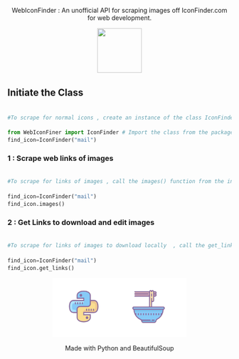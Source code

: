 

<p align="center">WebIconFinder : An unofficial  API for scraping images off IconFinder.com for web development.</p>
<div align="center">
<img src="https://uploads-ssl.webflow.com/5d9ba0eb5f6edb77992a99d0/5e1ef88d24ceb82897e14ec0_182503-512%20(1).png" style="border:1px solid white;" height="100" width="100">
</div>



## Initiate the Class  

```python

#To scrape for normal icons , create an instance of the class IconFinder with the name of the image to search  , for example :

from WebIconFiner import IconFinder # Import the class from the package
find_icon=IconFinder("mail")
```

###  1 : Scrape web links of images

```python

#To scrape for links of images , call the images() function from the initialized class , for example : 

find_icon=IconFinder("mail")
find_icon.images()
```

###  2 : Get Links to download and edit images

```python

#To scrape for links of images to download locally  , call the get_links() function from the initialized class , for example : 

find_icon=IconFinder("mail")
find_icon.get_links()
```

<div align="center">
<img src="bs4.png" style="border:1px solid white;" height="130" width="300">
  <p align="center">Made with Python and BeautifulSoup</p>
</div>
